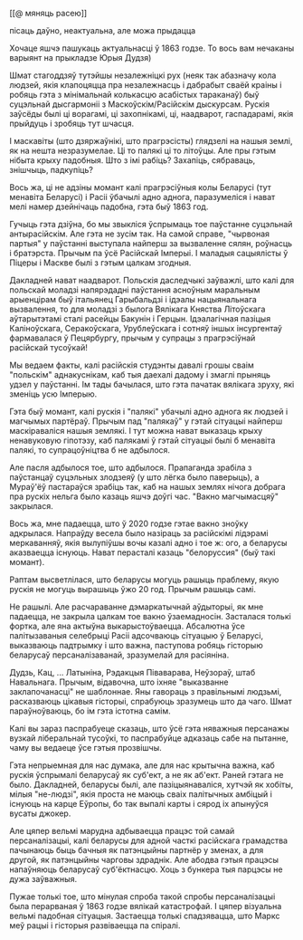 
[[@ мяняць расею]]


пісаць даўно, неактуальна, але можа прыдацца

Хочаце яшчэ пашукаць актуальнасці ў 1863 годзе. То вось вам нечаканы варыянт на прыкладзе Юрыя Дудзя)  
  
Шмат стагоддзяў тутэйшы незалежніцкі рух (неяк так абазначу кола людзей, якія клапоцяцца пра незалежнасць і дабрабыт сваёй краіны і робяць гэта з мінімальнай колькасцю асабістых тараканаў) быў суцэльнай дысгармоніі з Маскоўскім/Расійскім дыскурсам. Рускія заўсёды былі ці ворагамі, ці захопнікамі, ці, наадварот, гаспадарамі, якія прыйдуць і зробяць тут шчасця.  
  
І маскавіты (што дзяржаўнікі, што прагрэсісты) глядзелі на нашыя землі, як на нешта незразумелае. Ці то палякі ці то літоўцы. Але пры гэтым нібыта крыху падобныя. Што з імі рабіць? Захапіць, сябраваць, знішчыць, падкупіць?  
  
Вось жа, ці не адзіны момант калі прагрэсіўныя колы Беларусі (тут менавіта Беларусі) і Расіі ўбачылі адно аднога, паразумеліся і нават мелі намер дзейнічаць падобна, гэта быў 1863 год.  
  
Гучыць гэта дзіўна, бо мы звыкліся ўспрымаць тое паўстанне суцэльнай антырасійскім. Але гэта не зусім так. На самой справе, "чырвоная партыя" у паўстанні выступала найперш за вызваленне сялян, роўнасць і братэрста. Прычым па ўсё Расійскай Імперыі. І маладыя сацыялісты ў Піцеры і Маскве былі з гэтым цалкам згодныя.  
  
Дакладней нават наадварот. Польскія даследчыкі заўважлі, што калі для польскай моладзі напярэдадні паўстання асноўным маральным арыенцірам быў італьянец Гарыбальдзі і ідэалы нацыянальнага вызвалення, то для моладзі з былога Вялікага Княства Літоўскага аўтарытэтамі сталі расейцы Бакунін і Герцын. Ідэалагічная пазіцыя Каліноўскага, Серакоўскага, Урублеўскага і сотняў іншых інсургентаў фармавалася ў Пецярбургу, прычым у супрацы з прагрэсіўнай расійскай тусоўкай!  
  
Мы ведаем факты, калі расійскія студэнты давалі грошы сваім "польскім" аднакуснікам, каб тыя даехалі дадому і змаглі прыняць удзел у паўстанні. Ім тады бачылася, што гэта пачатак вялікага зруху, які зменіць усю Імперыю.  
  
Гэта быў момант, калі рускія і "палякі" убачылі адно аднога як людзей і магчымых партёраў. Прычым пад "палякаў" у гэтай сітуацыі найперш маскіраваліся нашыя землякі. І тут можна нават выказаць крыху ненавуковую гіпотэзу, каб палякамі ў гэтай сітуацыі былі б менавіта палякі, то супрацоўніцтва б не адбылося.  
  
Але пасля адбылося тое, што адбылося. Прапаганда зрабіла з паўстанцаў суцэльных злодзеяў (у што лёгка было паверыць), а Мураў'ёў пастараўся зрабіць так, каб на нашых землях нічога добрага пра рускіх нельга было казаць яшчэ доўгі час. "Вакно магчымасцяў" закрылася.  
  
Вось жа, мне падаецца, што ў 2020 годзе гэтае вакно зноўку адкрылася. Напраўду весела было назіраць за расійскімі лідэрамі меркаванняў, якія вылупіўшы вочы казалі адно і тое ж: ого, а беларусы аказваецца існуюць. Нават перасталі казаць "белоруссия" (быў такі момант).  
  
Раптам высветлілася, што беларусы могуць рашыць праблему, якую рускія не могуць вырашыць ўжо 20 год. Прычым рашыць самі.  
  
Не рашылі. Але расчараванне дэмаркатычнай аўдыторыі, як мне падаецца, не закрыла цалкам тое вакно ўзаемадносін. Засталася толькі фортка, але яна актыўна выкарыстоўваецца. Абсалютна ўсе палітызаваныя селебрыці Расіі адсочваюць сітуацыю ў Беларусі, выказваюць падтрымку і што важна, паступова робяць гісторыю беларусаў персаналізаванай, зразумелай для расіяніна.  
  
Дудзь, Кац, ... Латыніна, Рэдакцыя Піваварава, Неўзораў, штаб Навальнага. Прычым, відавочна, што іхняе "выказванне заклапочанасці" не шаблоннае. Яны гавораць з правільнымі людзьмі, расказваюць цікавыя гісторыі, спрабуюць зразумець што да чаго. Шмат параўноўваюць, бо ім гэта істотна самім.  
  
Калі вы зараз паспрабуеце сказаць, што ўсё гэта няважныя персанажы вузкай ліберальнай тусоўкі, то паспрабуйце адказаць сабе на пытанне, чаму вы ведаеце ўсе гэтыя прозвішчы.  
  
Гэта непрыемная для нас думака, але для нас крытычна важна, каб рускія ўспрымалі беларусаў як суб'ект, а не як аб'ект. Раней гэтага не было. Дакладней, беларусы былі, але пазіцыянаваліся, хутчэй як хобіты, мілыя "не-людзі", якія проста не маюць сваіх палітычных амбіцый і існуюць на карце Еўропы, бо так выпалі карты і сярод іх апынуўся вусаты джокер.  
  
Але цяпер вельмі марудна адбываецца працэс той самай персаналізацыі, калі беларусы для адной часткі расійскага грамадства пачынаюць быць бачныя як патэнцыйны партнёр у зменах, а для другой, як патэнцыйны чарговы здраднік. Але абодва гэтыя працэсы напаўняюць беларусаў суб'ёктнасцю. Хоць з бункера тыя парцэсы не дужа заўважныя.  
  
Пужае толькі тое, што мінулая спроба такой спробы персаналізацыі была перарваная ў 1863 годзе вялікай катастрофай. І цяпер візуальна вельмі падобная сітуацыя. Застаецца толькі спадзявацца, што Маркс меў рацыі і гісторыя развіваецца па спіралі.